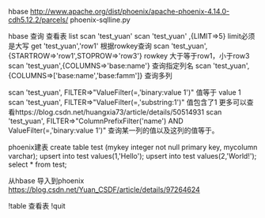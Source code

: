 hbase
http://www.apache.org/dist/phoenix/apache-phoenix-4.14.0-cdh5.12.2/parcels/
phoenix-sqlline.py

hbase 查询
查看表 list
scan 'test_yuan'
scan 'test_yuan' ,{LIMIT=>5}  limit必须是大写
get 'test_yuan','row1'     根据rowkey查询
scan 'test_yuan',{STARTROW=>'row1',STOPROW=>'row3'}  rowkey 大于等于row1，小于row3
scan 'test_yuan',{COLUMNS=>'base:name'}   查询指定列名
scan 'test_yuan',{COLUMNS=>['base:name','base:famm']}   查询多列


scan 'test_yuan', FILTER=>"ValueFilter(=,'binary:value 1')"  值等于 value 1
scan 'test_yuan', FILTER=>"ValueFilter(=,'substring:1')"   值包含了1
更多可以查看https://blog.csdn.net/huangxia73/article/details/50514931
scan 'test_yuan', FILTER=>"ColumnPrefixFilter('name') AND ValueFilter(=,'binary:value 1')"   查询某一列的值以及这列的值等于。


phoenix建表
create table test (mykey integer not null primary key, mycolumn varchar);
upsert into test values(1,'Hello');
upsert into test values(2,'World!');
select * from test;



从hbase 导入到phoenix 
https://blog.csdn.net/Yuan_CSDF/article/details/97264624

!table   查看表
!quit


